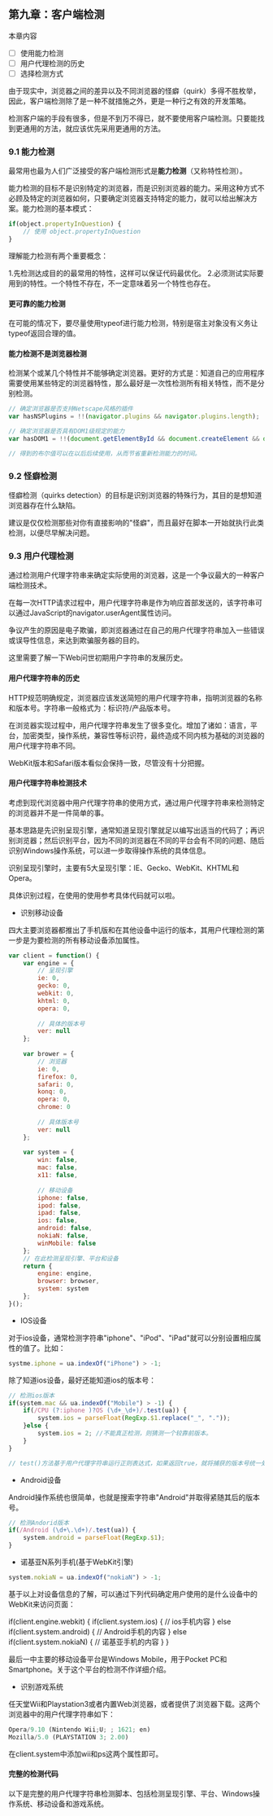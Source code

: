 ## 第九章：客户端检测

本章内容

- [ ] 使用能力检测
- [ ] 用户代理检测的历史
- [ ] 选择检测方式

由于现实中，浏览器之间的差异以及不同浏览器的怪癖（quirk）多得不胜枚举，因此，客户端检测除了是一种不就措施之外，更是一种行之有效的开发策略。

检测客户端的手段有很多，但是不到万不得已，就不要使用客户端检测。只要能找到更通用的方法，就应该优先采用更通用的方法。

### 9.1 能力检测

最常用也最为人们广泛接受的客户端检测形式是**能力检测**（又称特性检测）。

能力检测的目标不是识别特定的浏览器，而是识别浏览器的能力。采用这种方式不必顾及特定的浏览器如何，只要确定浏览器支持特定的能力，就可以给出解决方案。能力检测的基本模式：

````js
if(object.propertyInQuestion) {
	// 使用 object.propertyInQuestion
}
````

理解能力检测有两个重要概念：

1.先检测达成目的的最常用的特性，这样可以保证代码最优化。
2.必须测试实际要用到的特性。一个特性不存在，不一定意味着另一个特性也存在。

#### 更可靠的能力检测

在可能的情况下，要尽量使用typeof进行能力检测，特别是宿主对象没有义务让typeof返回合理的值。

#### 能力检测不是浏览器检测

检测某个或某几个特性并不能够确定浏览器。更好的方式是：知道自己的应用程序需要使用某些特定的浏览器特性，那么最好是一次性检测所有相关特性，而不是分别检测。

````js
// 确定浏览器是否支持Netscape风格的插件
var hasNSPlugins = !!(navigator.plugins && navigator.plugins.length);

// 确定浏览器是否具有DOM1级规定的能力
var hasDOM1 = !!(document.getElementById && document.createElement && document.getElementsByTagName);

// 得到的布尔值可以在以后后续使用，从而节省重新检测能力的时间。
````

### 9.2 怪癖检测

怪癖检测（quirks detection）的目标是识别浏览器的特殊行为，其目的是想知道浏览器存在什么缺陷。

建议是仅仅检测那些对你有直接影响的"怪癖"，而且最好在脚本一开始就执行此类检测，以便尽早解决问题。

### 9.3 用户代理检测

通过检测用户代理字符串来确定实际使用的浏览器，这是一个争议最大的一种客户端检测技术。

在每一次HTTP请求过程中，用户代理字符串是作为响应首部发送的，该字符串可以通过JavaScript的navigator.userAgent属性访问。

争议产生的原因是电子欺骗，即浏览器通过在自己的用户代理字符串加入一些错误或误导性信息，来达到欺骗服务器的目的。

这里需要了解一下Web问世初期用户字符串的发展历史。

#### 用户代理字符串的历史

HTTP规范明确规定，浏览器应该发送简短的用户代理字符串，指明浏览器的名称和版本号。字符串一般格式为：标识符/产品版本号。

在浏览器实现过程中，用户代理字符串发生了很多变化。增加了诸如：语言，平台，加密类型，操作系统，兼容性等标识符，最终造成不同内核为基础的浏览器的用户代理字符串不同。

WebKit版本和Safari版本看似会保持一致，尽管没有十分把握。

#### 用户代理字符串检测技术

考虑到现代浏览器中用户代理字符串的使用方式，通过用户代理字符串来检测特定的浏览器并不是一件简单的事。

基本思路是先识别呈现引擎，通常知道呈现引擎就足以编写出适当的代码了；再识别浏览器；然后识别平台，因为不同的浏览器在不同的平台会有不同的问题、随后识别Windows操作系统，可以进一步取得操作系统的具体信息。

识别呈现引擎时，主要有5大呈现引擎：IE、Gecko、WebKit、KHTML和Opera。

具体识别过程，在使用的使用参考具体代码就可以啦。

* 识别移动设备

四大主要浏览器都推出了手机版和在其他设备中运行的版本，其用户代理检测的第一步是为要检测的所有移动设备添加属性。

````js
var client = function() {
	var engine = {
		// 呈现引擎
		ie: 0,
		gecko: 0,
		webkit: 0,
		khtml: 0,
		opera: 0,
		
		// 具体的版本号
		ver: null
	};
	
	var brower = {
		// 浏览器
		ie: 0,
		firefox: 0,
		safari: 0,
		konq: 0,
		opera: 0,
		chrome: 0
		
		// 具体版本号
		ver: null
	};
	
	var system = {
		win: false,
		mac: false,
		x11: false,
		
		// 移动设备
		iphone: false,
		ipod: false,
		ipad: false,
		ios: false,
		android: false,
		nokiaN: false,
		winMobile: false
	};
	// 在此检测呈现引擎、平台和设备
	return {
		engine: engine,
		browser: browser,
		system: system
	};
}();
````

* IOS设备

对于ios设备，通常检测字符串"iphone"、"iPod"、"iPad"就可以分别设置相应属性的值了。比如：

````js
systme.iphone = ua.indexOf("iPhone") > -1;
````

除了知道ios设备，最好还能知道ios的版本号：

````js
// 检测ios版本
if(system.mac && ua.indexOf("Mobile") > -1) {
	if(/CPU (?:iphone )?OS (\d+_\d+)/.test(ua)) {
		system.ios = parseFloat(RegExp.$1.replace("_", "."));
	}else {
		system.ios = 2; //不能真正检测，则猜测一个较靠前版本。
	}
}

// test()方法基于用户代理字符串运行正则表达式，如果返回true，就将捕获的版本号统一处理后存储在system.ios中
````

* Android设备

Android操作系统也很简单，也就是搜索字符串"Android"并取得紧随其后的版本号。

````js
// 检测Andorid版本
if(/Android (\d+\.\d+)/.test(ua)) {
	system.android = parseFloat(RegExp.$1);
}
````

* 诺基亚N系列手机(基于WebKit引擎)

````js
system.nokiaN = ua.indexOf("nokiaN") > -1;
````

基于以上对设备信息的了解，可以通过下列代码确定用户使用的是什么设备中的WebKit来访问页面：

if(client.engine.webkit) {
	if(client.system.ios) {
		// ios手机内容
	} else if(client.system.android) {
		// Android手机的内容
	} else if(client.system.nokiaN) {
		// 诺基亚手机的内容
	}
}

最后一中主要的移动设备平台是Windows Mobile，用于Pocket PC和Smartphone。关于这个平台的检测不作详细介绍。

* 识别游戏系统

任天堂Wii和Playstation3或者内置Web浏览器，或者提供了浏览器下载。这两个浏览器中的用户代理字符串如下：

````js
Opera/9.10 (Nintendo Wii;U; ; 1621; en)
Mozilla/5.0 (PLAYSTATION 3; 2.00)
````

在client.system中添加wii和ps这两个属性即可。

#### 完整的检测代码

以下是完整的用户代理字符串检测脚本、包括检测呈现引擎、平台、Windows操作系统、移动设备和游戏系统。



























































